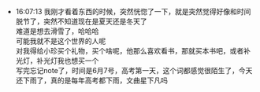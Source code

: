 
- 16:07:13 我刚才看着东西的时候，突然恍惚了一下，就是突然觉得好像和时间脱节了，突然不知道现在是夏天还是冬天了<br>难道是想去滑雪了，哈哈哈<br>可能我就不是这个世界的人呢<br>对我得给小珍买个礼物，买个啥呢，他那么喜欢看书，那就买本书吧，或者补光灯，补光灯我也想买一个<br>写完忘记note了，时间是6月7号，高考第一天，这个词都感觉很陌生了，今天还下雨了，真的是每年高考都下雨，文曲星下凡吗
